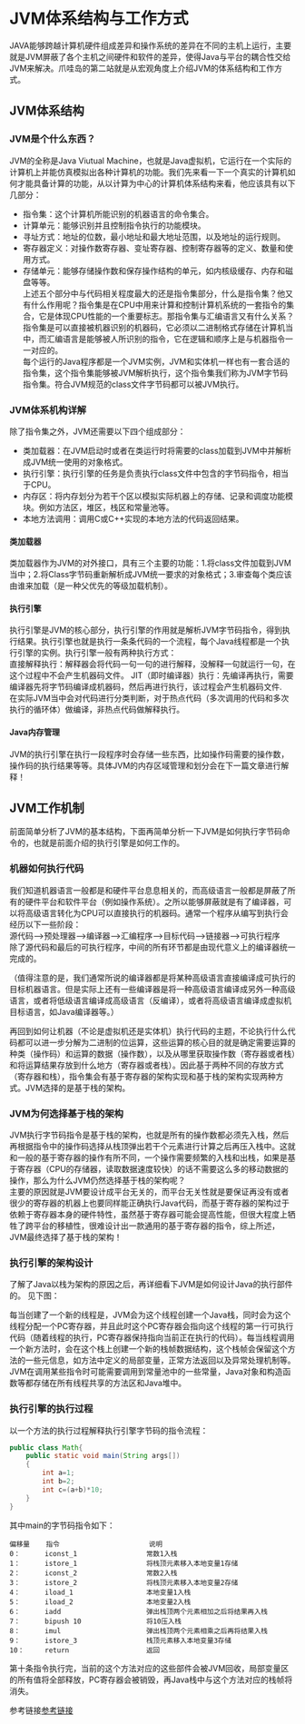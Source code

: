 # JVM体系结构与工作方式  
JAVA能够跨越计算机硬件组成差异和操作系统的差异在不同的主机上运行，主要就是JVM屏蔽了各个主机之间硬件和软件的差异，使得Java与平台的耦合性交给JVM来解决。爪哇岛的第二站就是从宏观角度上介绍JVM的体系结构和工作方式。
## JVM体系结构
### JVM是个什么东西？
JVM的全称是Java Viutual Machine，也就是Java虚拟机，它运行在一个实际的计算机上并能仿真模拟出各种计算机的功能。我们先来看一下一个真实的计算机如何才能具备计算的功能，从以计算为中心的计算机体系结构来看，他应该具有以下几部分：  
- 指令集：这个计算机所能识别的机器语言的命令集合。
- 计算单元：能够识别并且控制指令执行的功能模块。
- 寻址方式：地址的位数，最小地址和最大地址范围，以及地址的运行规则。
- 寄存器定义：对操作数寄存器、变址寄存器、控制寄存器等的定义、数量和使用方式。
- 存储单元：能够存储操作数和保存操作结构的单元，如内核级缓存、内存和磁盘等等。  
上述五个部分中与代码相关程度最大的还是指令集部分，什么是指令集？他又有什么作用呢？指令集是在CPU中用来计算和控制计算机系统的一套指令的集合，它是体现CPU性能的一个重要标志。那指令集与汇编语言又有什么关系？指令集是可以直接被机器识别的机器码，它必须以二进制格式存储在计算机当中，而汇编语言是能够被人所识别的指令，它在逻辑和顺序上是与机器指令一一对应的。  
每个运行的Java程序都是一个JVM实例，JVM和实体机一样也有一套合适的指令集，这个指令集能够被JVM解析执行，这个指令集我们称为JVM字节码指令集。符合JVM规范的class文件字节码都可以被JVM执行。
### JVM体系机构详解
除了指令集之外，JVM还需要以下四个组成部分：  
- 类加载器：在JVM启动时或者在类运行时将需要的class加载到JVM中并解析成JVM统一使用的对象格式。
- 执行引擎：执行引擎的任务是负责执行class文件中包含的字节码指令，相当于CPU。
- 内存区：将内存划分为若干个区以模拟实际机器上的存储、记录和调度功能模块。例如方法区，堆区，栈区和常量池等。
- 本地方法调用：调用C或C++实现的本地方法的代码返回结果。  
#### 类加载器
类加载器作为JVM的对外接口，具有三个主要的功能：1.将class文件加载到JVM当中；2.将Class字节码重新解析成JVM统一要求的对象格式；3.审查每个类应该由谁来加载（是一种父优先的等级加载机制）。
#### 执行引擎
执行引擎是JVM的核心部分，执行引擎的作用就是解析JVM字节码指令，得到执行结果。执行引擎也就是执行一条条代码的一个流程，每个Java线程都是一个执行引擎的实例。执行引擎一般有两种执行方式：  
直接解释执行：解释器会将代码一句一句的进行解释，没解释一句就运行一句，在这个过程中不会产生机器码文件。
JIT（即时编译器）执行：先编译再执行，需要编译器先将字节码编译成机器码，然后再进行执行，该过程会产生机器码文件.  
在实际JVM当中会对代码进行分类判断，对于热点代码（多次调用的代码和多次执行的循环体）做编译，非热点代码做解释执行。  
#### Java内存管理
JVM的执行引擎在执行一段程序时会存储一些东西，比如操作码需要的操作数，操作码的执行结果等等。具体JVM的内存区域管理和划分会在下一篇文章进行解释！
## JVM工作机制
前面简单分析了JVM的基本结构，下面再简单分析一下JVM是如何执行字节码命令的，也就是前面介绍的执行引擎是如何工作的。
### 机器如何执行代码
我们知道机器语言一般都是和硬件平台息息相关的，而高级语言一般都是屏蔽了所有的硬件平台和软件平台（例如操作系统）。之所以能够屏蔽就是有了编译器，可以将高级语言转化为CPU可以直接执行的机器码。通常一个程序从编写到执行会经历以下一些阶段：  
源代码——>预处理器——>编译器——>汇编程序——>目标代码——>链接器——>可执行程序  
除了源代码和最后的可执行程序，中间的所有环节都是由现代意义上的编译器统一完成的。  

（值得注意的是，我们通常所说的编译器都是将某种高级语言直接编译成可执行的目标机器语言。但是实际上还有一些编译器是将一种高级语言编译成另外一种高级语言，或者将低级语言编译成高级语言（反编译），或者将高级语言编译成虚拟机目标语言，如Java编译器等。）  

再回到如何让机器（不论是虚拟机还是实体机）执行代码的主题，不论执行什么代码都可以进一步分解为二进制的位运算，这些运算的核心目的就是确定需要运算的种类（操作码）和运算的数据（操作数），以及从哪里获取操作数（寄存器或者栈）和将运算结果存放到什么地方（寄存器或者栈）。因此基于两种不同的存放方式（寄存器和栈），指令集会有基于寄存器的架构实现和基于栈的架构实现两种方式。JVM选择的是基于栈的架构。
### JVM为何选择基于栈的架构
JVM执行字节码指令是基于栈的架构，也就是所有的操作数都必须先入栈，然后再根据指令中的操作码选择从栈顶弹出若干个元素进行计算之后再压入栈中。这就和一般的基于寄存器的操作有所不同，一个操作需要频繁的入栈和出栈，如果是基于寄存器（CPU的存储器，读取数据速度较快）的话不需要这么多的移动数据的操作，那么为什么JVM仍然选择基于栈的架构呢？  
主要的原因就是JVM要设计成平台无关的，而平台无关性就是要保证再没有或者很少的寄存器的机器上也要同样能正确执行Java代码，而基于寄存器的架构过于依赖于寄存器本身的硬件特性，虽然基于寄存器可能会提高性能，但很大程度上牺牲了跨平台的移植性，很难设计出一款通用的基于寄存器的指令，综上所述，JVM最终选择了基于栈的架构！  
### 执行引擎的架构设计
了解了Java以栈为架构的原因之后，再详细看下JVM是如何设计Java的执行部件的。
见下图：

每当创建了一个新的线程是，JVM会为这个线程创建一个Java栈，同时会为这个线程分配一个PC寄存器，并且此时这个PC寄存器会指向这个线程的第一行可执行代码（随着线程的执行，PC寄存器保持指向当前正在执行的代码）。每当线程调用一个新方法时，会在这个栈上创建一个新的栈帧数据结构，这个栈帧会保留这个方法的一些元信息，如方法中定义的局部变量，正常方法返回以及异常处理机制等。JVM在调用某些指令时可能需要调用到常量池中的一些常量，Java对象和构造函数等都存储在所有线程共享的方法区和Java堆中。
### 执行引擎的执行过程
以一个方法的执行过程解释执行引擎字节码的指令流程：
```Java
public class Math{
    public static void main(String args[])
    {
        int a=1;
        int b=2;
        int c=(a+b)*10;
    }
}
```
其中main的字节码指令如下：
```
偏移量    指令                      说明
0：      iconst_1                 常数1入栈
1：      istore_1                 将栈顶元素移入本地变量1存储
2：      iconst_2                 常数2入栈
3：      istore_2                 将栈顶元素移入本地变量2存储
4：      iload_1                  本地变量1入栈
5：      iload_2                  本地变量2入栈
6：      iadd                     弹出栈顶两个元素相加之后将结果再入栈
7：      bipush 10                将10压入栈 
8：      imul                     弹出栈顶两个元素相乘之后再将结果入栈
9：      istore_3                 栈顶元素移入本地变量3存储
10：     return                   返回
```
第十条指令执行完，当前的这个方法对应的这些部件会被JVM回收，局部变量区的所有值将全部释放，PC寄存器会被销毁，再Java栈中与这个方法对应的栈帧将消失。

参考链接[参考链接](http://www.luyixian.cn/news_show_20637.aspx)